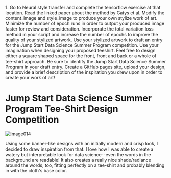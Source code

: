 
1\. Go to Neural style transfer and complete the tensorflow exercise at that location. Read the linked paper about the method by Gatys et al. Modify the content_image and style_image to produce your own stylize work of art. Minimize the number of epoch runs in order to output your produced image faster for review and consideration. Incorporate the total variation loss method in your script and increase the number of epochs to improve the quality of your stylized artwork. Use your stylized artwork to draft an entry for the Jump Start Data Science Summer Program competition. Use your imagination when designing your proposed teeshirt. Feel free to design either a square shaped space for the front, front and back or a whole of tee-shirt approach. Be sure to identify the Jump Start Data Science Summer Program in your draft entry. Create a GitHub pages site, upload your design, and provide a brief description of the inspiration you drew upon in order to create your work of art!

# Jump Start Data Science Summer Program Tee-Shirt Design Competition

![image014](https://github.com/dshuangg/responses/raw/master/image014.png)

Using some banner-like designs with an initially modern and crisp look, I decided to draw inspiration from that. I love how I was able to create a watery but interpretable look for data science--even the words in the background are readable! It also creates a really nice shade/radiance around the words, too, fitting perfectly on a tee-shirt and probably blending in with the cloth's base color.
